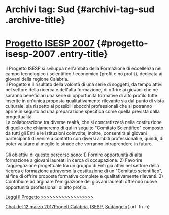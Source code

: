 Archivi tag: Sud {#archivi-tag-sud .archive-title}
================

[Progetto ISESP 2007](index16bc.html?p=523) {#progetto-isesp-2007 .entry-title}
===========================================

Il Progetto ISESP si sviluppa nell'ambito della Formazione di eccellenza nel campo tecnologico / scientifico / economico (profit e no profit), dedicata ai giovani della regione Calabria.\
Il Progetto è il risultato della volontà di una serie di soggetti, da tempo attivi nel settore della ricerca e dell'alta formazione, di offrire ai giovani che ne saranno beneficiari una serie di opportunità formative di alto profilo tutte inserite in un'unica proposta qualitativamente rilevante sia dal punto di vista culturale, sia rispetto ai possibili sbocchi professionali che si potranno aprire in seguito ad una preparazione specifica come quella prevista dalla progettualità.\
La collaborazione tra diverse realtà, che si concretizzerà nella costituzione di quello che chiameremo di qui in seguito "Comitato Scientifico" composto da tutti gli Enti e le Istituzioni coinvolte, inoltre, consentirà ai giovani partecipanti di venire a contatto con diversi ambiti professionali e, quindi, di poter valutare al meglio le strade che vorranno intraprendere in futuro.\
 \
Gli obiettivi di questo percorso sono: 1) Fornire opportunità di alta formazione a giovani laureati in cerca di occupazione. 2) Favorire l'aggregazione progettuale tra un gruppo di Enti già attivi nel settore della ricerca e formazione attraverso la costituzione di un "Comitato scientifico", al fine di offrire proposte formative complete e qualitativamente rilevanti. 3) Contribuire ad arginare l'emigrazione dei giovani laureati offrendo nuove opportunità professionali di alto profilo.

[Leggi il Progetto \>\>\>\>\>\>\>\>\>\>\>\>\>\>\>\>\>\>](wp-content/uploads/2017/03/Progetto-Sud-ISESP-2007.pdf)

[Chat del 12 marzo 2017](index16bc.html?p=523 "Permalink a Progetto ISESP 2007")[Progetti](index0b40.html?cat=9)[Calabria](indexf86c.html?tag=calabria), [ISESP](index3a84.html?tag=isesp), [Sud](index9faa.html?tag=sud)[angelo](indexcd64.html?author=1 "Vedi tutti gli articoli di angelo"){.url .fn .n}


